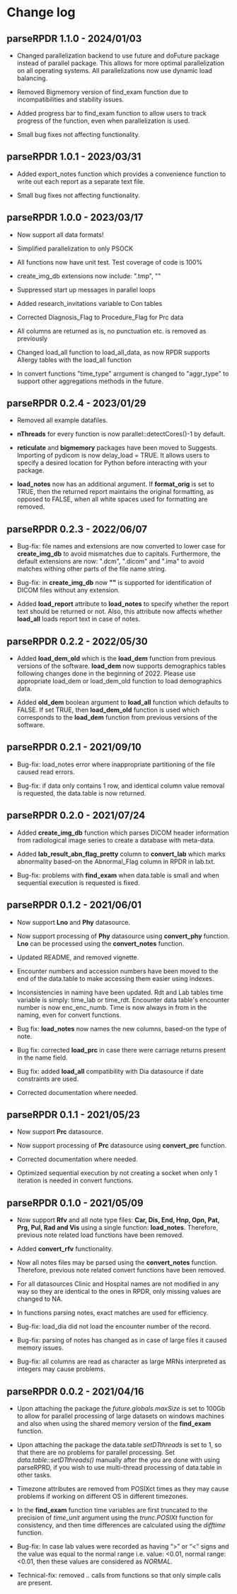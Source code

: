 # Change log

## parseRPDR 1.1.0 - 2024/01/03
-   Changed parallelization backend to use future and doFuture
    package instead of parallel package. This allows for
    more optimal parallelization on all operating systems.
    All parallelizations now use dynamic load balancing.
    
-   Removed Bigmemory version of find_exam function due to
    incompatibilities and stability issues.
    
-   Added progress bar to find_exam function to allow
    users to track progress of the function, even when
    parallelization is used.
    
-   Small bug fixes not affecting functionality.
    
## parseRPDR 1.0.1 - 2023/03/31
-   Added export_notes function which provides a 
    convenience function to write out each report
    as a separate text file.
    
-   Small bug fixes not affecting functionality.

## parseRPDR 1.0.0 - 2023/03/17
-   Now support all data formats!

-   Simplified parallelization to only PSOCK

-   All functions now have unit test. Test coverage
    of code is 100%
    
-   create_img_db extensions now include: ".tmp", ""

-   Suppressed start up messages in parallel loops

-   Added research_invitations variable to Con tables

-   Corrected Diagnosis_Flag to Procedure_Flag for Prc data

-   All columns are returned as is, no punctuation etc.
    is removed as previously
    
-   Changed load_all function to load_all_data, as now
    RPDR supports Allergy tables with the load_all
    function

-   In convert functions "time_type" arrgument is changed
    to "aggr_type" to support other aggregations methods
    in the future.

## parseRPDR 0.2.4 - 2023/01/29

-   Removed all example datafiles.

-   **nThreads** for every function is now
    parallel::detectCores()-1 by default.
    
-   **reticulate** and **bigmemory** packages have been
    moved to Suggests. Importing of pydicom is
    now delay_load = TRUE. It allows users to
    specify a desired location for Python before
    interacting with your package.

-   **load_notes** now has an additional argument.
    If **format_orig** is set to TRUE, then the returned
    report maintains the original formatting, as
    opposed to FALSE, when all white spaces used for
    formatting are removed.
    


## parseRPDR 0.2.3 - 2022/06/07

-   Bug-fix: file names and extensions are now
    converted to lower case for **create_img_db**
    to avoid mismatches due to capitals. Furthermore,
    the default extensions are now: ".dcm", ".dicom"
    and ".ima" to avoid matches withing other parts
    of the file name string.
    
-   Bug-fix: in **create_img_db** now **""** is
    supported for identification of DICOM files
    without any extension.
    
-   Added **load_report** attribute to **load_notes**
    to specify whether the report text should be
    returned or not. Also, this attribute now affects
    whether **load_all** loads report text in case 
    of notes.


## parseRPDR 0.2.2 - 2022/05/30

-   Added **load_dem_old** which is the 
    **load_dem** function from previous versions of the
    software. **load_dem** now supports demographics
    tables following changes done in the beginning of 
    2022. Please use appropriate 
    load_dem or load_dem_old function to load
    demographics data.

-   Added **old_dem** boolean argument to **load_all** 
    function which defaults to FALSE. If set TRUE, then
    **load_dem_old** function is used which corresponds
    to the **load_dem** function from previous versions
    of the software.

## parseRPDR 0.2.1 - 2021/09/10

-   Bug-fix: load_notes error where inappropriate
    partitioning of the file caused read errors.
    
-   Bug-fix: if data only contains 1 row, and 
    identical column value removal is requested,
    the data.table is now returned.

## parseRPDR 0.2.0 - 2021/07/24

-   Added **create_img_db** function which parses
    DICOM header information from radiological image
    series to create a database with meta-data. 
    
-   Added **lab_result_abn_flag_pretty** column to
    **convert_lab** which marks abnormality based-on
    the Abnormal_Flag column in RPDR in lab.txt.
    
-   Bug-fix: problems with **find_exam** when
    data.table is small and when sequential execution
    is requested is fixed.


## parseRPDR 0.1.2 - 2021/06/01

-   Now support **Lno** and **Phy** datasource.

-   Now support processing of **Phy** datasource
    using **convert_phy** function. **Lno** can 
    be processed using the **convert_notes**
    function.
    
-   Updated README, and removed vignette.

-   Encounter numbers and accession numbers
    have been moved to the end of
    the data.table to make accessing them easier
    using indexes.
    
-   Inconsistencies in naming have been updated. 
    Rdt and Lab tables time variable is simply:
    time_lab or time_rdt.
    Encounter data table's encounter number is now
    enc_enc_numb.
    Time is now always in from in the naming, even
    for convert functions.

-   Bug fix: **load_notes** now names the new columns, 
    based-on the type of note.
    
-   Bug fix: corrected **load_prc** in case there
    were carriage returns present in the name field.
    
-   Bug fix: added **load_all** compatibility with 
    Dia datasource if date constraints are used.

-   Corrected documentation where needed.

## parseRPDR 0.1.1 - 2021/05/23

-   Now support **Prc** datasource.

-   Now support processing of **Prc** datasource
    using **convert_prc** function.

-   Corrected documentation where needed.

-   Optimized sequential execution by not creating a
    socket when only 1 iteration is needed in convert
    functions.

## parseRPDR 0.1.0 - 2021/05/09

-   Now support **Rfv** and all note type files:
    **Car, Dis, End, Hnp, Opn, Pat, Prg, Pul, Rad and Vis**
    using a single function: **load_notes**. Therefore,
    previous note related load functions have been removed.

-   Added **convert_rfv** functionality.

-   Now all notes files may be parsed using the
    **convert_notes** function. Therefore,
    previous note related convert functions have been removed.

-   For all datasources Clinic and Hospital names are not modified 
    in any way so they are identical to the ones in RPDR, 
    only missing values are changed to NA.
    
-   In functions parsing notes, exact matches are used for efficiency.

-   Bug-fix: load_dia did not load the encounter number of the record.

-   Bug-fix: parsing of notes has changed as in case of large files
    it caused memory issues.
    
-   Bug-fix: all columns are read as character as large MRNs interpreted
    as integers may cause problems.

## parseRPDR 0.0.2 - 2021/04/16

-   Upon attaching the package the *future.globals.maxSize* is set to
    100Gb to allow for parallel processing of large datasets on windows
    machines and also when using the shared memory version of the
    **find_exam** function.

-   Upon attaching the package the data.table *setDTthreads* is set to
    1, so that there are no problems for parallel processing. Set
    *data.table::setDTthreads()* manually after the you are done with
    using parseRPRD, if you wish to use multi-thread processing of
    data.table in other tasks.
    
-   Timezone attributes are removed from POSIXct times as they may
    cause problems if working on different OS in different timezones.
    
-   In the **find_exam** function time variables are first truncated 
    to the precision of *time_unit* argument using the *trunc.POSIXt*
    function for consistency, and then time differences are calculated
    using the *difftime* function.

-   Bug-fix: In case lab values were recorded as having “\>” or “\<”
    signs and the value was equal to the normal range i.e. value:
    \<0.01, normal range: \<0.01, then these values are considered as
    *NORMAL*.

-   Technical-fix: removed *..* calls from functions so that only simple
    calls are present.
